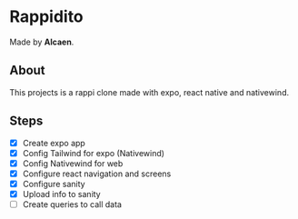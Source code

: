 # Rappidito

Made by **Alcaen**.

## About

This projects is a rappi clone made with expo, react native and nativewind.

## Steps

- [x] Create expo app
- [x] Config Tailwind for expo (Nativewind)
- [x] Config Nativewind for web
- [x] Configure react navigation and screens
- [x] Configure sanity
- [x] Upload info to sanity
- [ ] Create queries to call data

